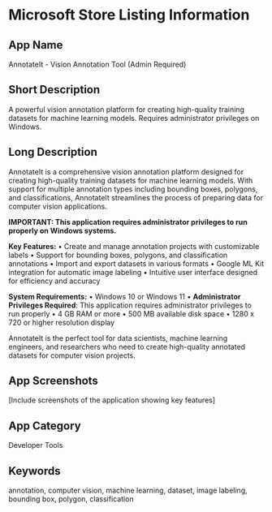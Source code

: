 # Microsoft Store Listing Information

## App Name
AnnotateIt - Vision Annotation Tool (Admin Required)

## Short Description
A powerful vision annotation platform for creating high-quality training datasets for machine learning models. Requires administrator privileges on Windows.

## Long Description
AnnotateIt is a comprehensive vision annotation platform designed for creating high-quality training datasets for machine learning models. With support for multiple annotation types including bounding boxes, polygons, and classifications, AnnotateIt streamlines the process of preparing data for computer vision applications.

**IMPORTANT: This application requires administrator privileges to run properly on Windows systems.**

**Key Features:**
• Create and manage annotation projects with customizable labels
• Support for bounding boxes, polygons, and classification annotations
• Import and export datasets in various formats
• Google ML Kit integration for automatic image labeling
• Intuitive user interface designed for efficiency and accuracy

**System Requirements:**
• Windows 10 or Windows 11
• **Administrator Privileges Required**: This application requires administrator privileges to run properly
• 4 GB RAM or more
• 500 MB available disk space
• 1280 x 720 or higher resolution display

AnnotateIt is the perfect tool for data scientists, machine learning engineers, and researchers who need to create high-quality annotated datasets for computer vision projects.

## App Screenshots
[Include screenshots of the application showing key features]

## App Category
Developer Tools

## Keywords
annotation, computer vision, machine learning, dataset, image labeling, bounding box, polygon, classification